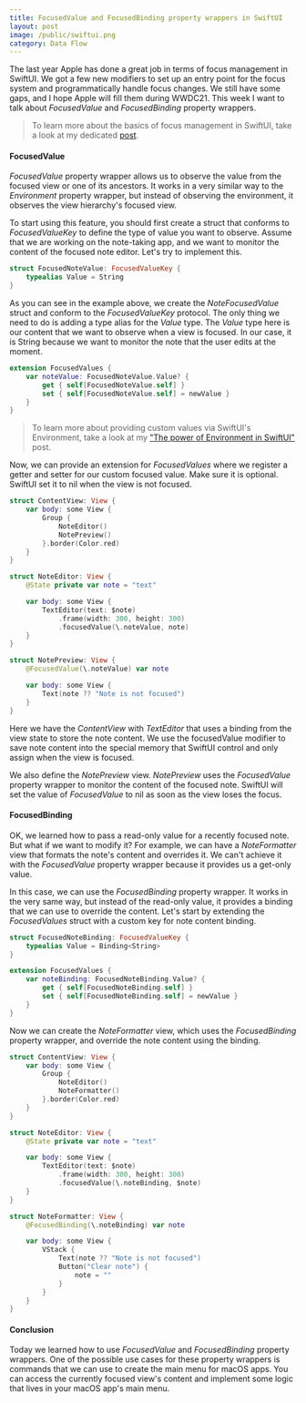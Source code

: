 ```yaml
---
title: FocusedValue and FocusedBinding property wrappers in SwiftUI
layout: post
image: /public/swiftui.png
category: Data Flow
---
```


The last year Apple has done a great job in terms of focus management in SwiftUI. We got a few new modifiers to set up an entry point for the focus system and programmatically handle focus changes. We still have some gaps, and I hope Apple will fill them during WWDC21. This week I want to talk about *FocusedValue* and *FocusedBinding* property wrappers.

> To learn more about the basics of focus management in SwiftUI, take a look at my dedicated [post](/2020/12/02/focus-management-in-swiftui/).

#### FocusedValue
*FocusedValue* property wrapper allows us to observe the value from the focused view or one of its ancestors. It works in a very similar way to the *Environment* property wrapper, but instead of observing the environment, it observes the view hierarchy's focused view.

To start using this feature, you should first create a struct that conforms to *FocusedValueKey* to define the type of value you want to observe. Assume that we are working on the note-taking app, and we want to monitor the content of the focused note editor. Let's try to implement this.

```swift
struct FocusedNoteValue: FocusedValueKey {
    typealias Value = String
}
```

As you can see in the example above, we create the *NoteFocusedValue* struct and conform to the *FocusedValueKey* protocol. The only thing we need to do is adding a type alias for the *Value* type. The *Value* type here is our content that we want to observe when a view is focused. In our case, it is String because we want to monitor the note that the user edits at the moment.

```swift
extension FocusedValues {
    var noteValue: FocusedNoteValue.Value? {
        get { self[FocusedNoteValue.self] }
        set { self[FocusedNoteValue.self] = newValue }
    }
}
```

> To learn more about providing custom values via SwiftUI's Environment, take a look at my ["The power of Environment in SwiftUI"](/2019/08/21/the-power-of-environment-in-swiftui/) post.

Now, we can provide an extension for *FocusedValues* where we register a getter and setter for our custom focused value. Make sure it is optional. SwiftUI set it to nil when the view is not focused.

```swift
struct ContentView: View {
    var body: some View {
        Group {
            NoteEditor()
            NotePreview()
        }.border(Color.red)
    }
}

struct NoteEditor: View {
    @State private var note = "text"

    var body: some View {
        TextEditor(text: $note)
            .frame(width: 300, height: 300)
            .focusedValue(\.noteValue, note)
    }
}

struct NotePreview: View {
    @FocusedValue(\.noteValue) var note

    var body: some View {
        Text(note ?? "Note is not focused")
    }
}
```

Here we have the *ContentView* with *TextEditor* that uses a binding from the view state to store the note content. We use the focusedValue modifier to save note content into the special memory that SwiftUI control and only assign when the view is focused.

We also define the *NotePreview* view. *NotePreview* uses the *FocusedValue* property wrapper to monitor the content of the focused note. SwiftUI will set the value of *FocusedValue* to nil as soon as the view loses the focus.

#### FocusedBinding
OK, we learned how to pass a read-only value for a recently focused note. But what if we want to modify it? For example, we can have a *NoteFormatter* view that formats the note's content and overrides it. We can't achieve it with the *FocusedValue* property wrapper because it provides us a get-only value.

In this case, we can use the *FocusedBinding* property wrapper. It works in the very same way, but instead of the read-only value, it provides a binding that we can use to override the content. Let's start by extending the *FocusedValues* struct with a custom key for note content binding.

```swift
struct FocusedNoteBinding: FocusedValueKey {
    typealias Value = Binding<String>
}

extension FocusedValues {
    var noteBinding: FocusedNoteBinding.Value? {
        get { self[FocusedNoteBinding.self] }
        set { self[FocusedNoteBinding.self] = newValue }
    }
}
```

Now we can create the *NoteFormatter* view, which uses the *FocusedBinding* property wrapper, and override the note content using the binding.

```swift
struct ContentView: View {
    var body: some View {
        Group {
            NoteEditor()
            NoteFormatter()
        }.border(Color.red)
    }
}

struct NoteEditor: View {
    @State private var note = "text"

    var body: some View {
        TextEditor(text: $note)
            .frame(width: 300, height: 300)
            .focusedValue(\.noteBinding, $note)
    }
}

struct NoteFormatter: View {
    @FocusedBinding(\.noteBinding) var note

    var body: some View {
        VStack {
            Text(note ?? "Note is not focused")
            Button("Clear note") {
                note = ""
            }
        }
    }
}
```

#### Conclusion
Today we learned how to use *FocusedValue* and *FocusedBinding* property wrappers. One of the possible use cases for these property wrappers is commands that we can use to create the main menu for macOS apps. You can access the currently focused view's content and implement some logic that lives in your macOS app's main menu.